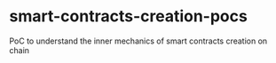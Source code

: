 # smart-contracts-creation-pocs
PoC to understand the inner mechanics of smart contracts creation on chain
